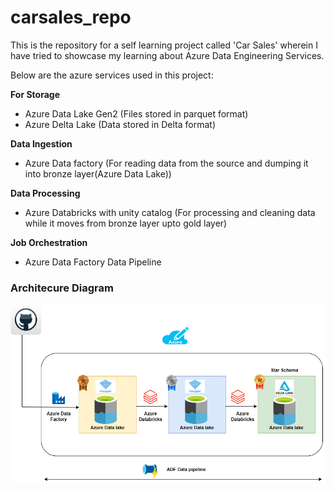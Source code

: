# carsales_repo
This is the repository for a self learning project called 'Car Sales' wherein I have tried to showcase my learning about Azure Data Engineering Services.

Below are the azure services used in this project:

**For Storage**
- Azure Data Lake Gen2 (Files stored in parquet format)
- Azure Delta Lake (Data stored in Delta format)

**Data Ingestion**
- Azure Data factory (For reading data from the source and dumping it into bronze layer(Azure Data Lake))

**Data Processing**
- Azure Databricks with unity catalog (For processing and cleaning data while it moves from bronze layer upto gold layer)

**Job Orchestration**
- Azure Data Factory Data Pipeline


### Architecure Diagram

![Architecture](./carsales_lakehouse.png)



